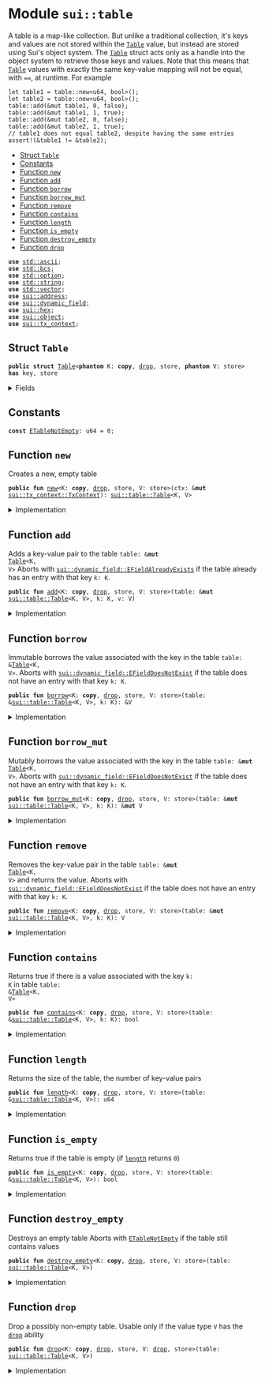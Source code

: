 
<a name="sui_table"></a>

# Module `sui::table`

A table is a map-like collection. But unlike a traditional collection, it's keys and values are
not stored within the <code><a href="../../dependencies/sui/table.md#sui_table_Table">Table</a></code> value, but instead are stored using Sui's object system. The
<code><a href="../../dependencies/sui/table.md#sui_table_Table">Table</a></code> struct acts only as a handle into the object system to retrieve those keys and values.
Note that this means that <code><a href="../../dependencies/sui/table.md#sui_table_Table">Table</a></code> values with exactly the same key-value mapping will not be
equal, with <code>==</code>, at runtime. For example
```
let table1 = table::new<u64, bool>();
let table2 = table::new<u64, bool>();
table::add(&mut table1, 0, false);
table::add(&mut table1, 1, true);
table::add(&mut table2, 0, false);
table::add(&mut table2, 1, true);
// table1 does not equal table2, despite having the same entries
assert!(&table1 != &table2);
```


-  [Struct `Table`](#sui_table_Table)
-  [Constants](#@Constants_0)
-  [Function `new`](#sui_table_new)
-  [Function `add`](#sui_table_add)
-  [Function `borrow`](#sui_table_borrow)
-  [Function `borrow_mut`](#sui_table_borrow_mut)
-  [Function `remove`](#sui_table_remove)
-  [Function `contains`](#sui_table_contains)
-  [Function `length`](#sui_table_length)
-  [Function `is_empty`](#sui_table_is_empty)
-  [Function `destroy_empty`](#sui_table_destroy_empty)
-  [Function `drop`](#sui_table_drop)


<pre><code><b>use</b> <a href="../../dependencies/std/ascii.md#std_ascii">std::ascii</a>;
<b>use</b> <a href="../../dependencies/std/bcs.md#std_bcs">std::bcs</a>;
<b>use</b> <a href="../../dependencies/std/option.md#std_option">std::option</a>;
<b>use</b> <a href="../../dependencies/std/string.md#std_string">std::string</a>;
<b>use</b> <a href="../../dependencies/std/vector.md#std_vector">std::vector</a>;
<b>use</b> <a href="../../dependencies/sui/address.md#sui_address">sui::address</a>;
<b>use</b> <a href="../../dependencies/sui/dynamic_field.md#sui_dynamic_field">sui::dynamic_field</a>;
<b>use</b> <a href="../../dependencies/sui/hex.md#sui_hex">sui::hex</a>;
<b>use</b> <a href="../../dependencies/sui/object.md#sui_object">sui::object</a>;
<b>use</b> <a href="../../dependencies/sui/tx_context.md#sui_tx_context">sui::tx_context</a>;
</code></pre>



<a name="sui_table_Table"></a>

## Struct `Table`



<pre><code><b>public</b> <b>struct</b> <a href="../../dependencies/sui/table.md#sui_table_Table">Table</a>&lt;<b>phantom</b> K: <b>copy</b>, <a href="../../dependencies/sui/table.md#sui_table_drop">drop</a>, store, <b>phantom</b> V: store&gt; <b>has</b> key, store
</code></pre>



<details>
<summary>Fields</summary>


<dl>
<dt>
<code>id: <a href="../../dependencies/sui/object.md#sui_object_UID">sui::object::UID</a></code>
</dt>
<dd>
 the ID of this table
</dd>
<dt>
<code>size: u64</code>
</dt>
<dd>
 the number of key-value pairs in the table
</dd>
</dl>


</details>

<a name="@Constants_0"></a>

## Constants


<a name="sui_table_ETableNotEmpty"></a>



<pre><code><b>const</b> <a href="../../dependencies/sui/table.md#sui_table_ETableNotEmpty">ETableNotEmpty</a>: u64 = 0;
</code></pre>



<a name="sui_table_new"></a>

## Function `new`

Creates a new, empty table


<pre><code><b>public</b> <b>fun</b> <a href="../../dependencies/sui/table.md#sui_table_new">new</a>&lt;K: <b>copy</b>, <a href="../../dependencies/sui/table.md#sui_table_drop">drop</a>, store, V: store&gt;(ctx: &<b>mut</b> <a href="../../dependencies/sui/tx_context.md#sui_tx_context_TxContext">sui::tx_context::TxContext</a>): <a href="../../dependencies/sui/table.md#sui_table_Table">sui::table::Table</a>&lt;K, V&gt;
</code></pre>



<details>
<summary>Implementation</summary>


<pre><code><b>public</b> <b>fun</b> <a href="../../dependencies/sui/table.md#sui_table_new">new</a>&lt;K: <b>copy</b> + <a href="../../dependencies/sui/table.md#sui_table_drop">drop</a> + store, V: store&gt;(ctx: &<b>mut</b> TxContext): <a href="../../dependencies/sui/table.md#sui_table_Table">Table</a>&lt;K, V&gt; {
    <a href="../../dependencies/sui/table.md#sui_table_Table">Table</a> {
        id: object::new(ctx),
        size: 0,
    }
}
</code></pre>



</details>

<a name="sui_table_add"></a>

## Function `add`

Adds a key-value pair to the table <code>table: &<b>mut</b> <a href="../../dependencies/sui/table.md#sui_table_Table">Table</a>&lt;K, V&gt;</code>
Aborts with <code><a href="../../dependencies/sui/dynamic_field.md#sui_dynamic_field_EFieldAlreadyExists">sui::dynamic_field::EFieldAlreadyExists</a></code> if the table already has an entry with
that key <code>k: K</code>.


<pre><code><b>public</b> <b>fun</b> <a href="../../dependencies/sui/table.md#sui_table_add">add</a>&lt;K: <b>copy</b>, <a href="../../dependencies/sui/table.md#sui_table_drop">drop</a>, store, V: store&gt;(table: &<b>mut</b> <a href="../../dependencies/sui/table.md#sui_table_Table">sui::table::Table</a>&lt;K, V&gt;, k: K, v: V)
</code></pre>



<details>
<summary>Implementation</summary>


<pre><code><b>public</b> <b>fun</b> <a href="../../dependencies/sui/table.md#sui_table_add">add</a>&lt;K: <b>copy</b> + <a href="../../dependencies/sui/table.md#sui_table_drop">drop</a> + store, V: store&gt;(table: &<b>mut</b> <a href="../../dependencies/sui/table.md#sui_table_Table">Table</a>&lt;K, V&gt;, k: K, v: V) {
    field::add(&<b>mut</b> table.id, k, v);
    table.size = table.size + 1;
}
</code></pre>



</details>

<a name="sui_table_borrow"></a>

## Function `borrow`

Immutable borrows the value associated with the key in the table <code>table: &<a href="../../dependencies/sui/table.md#sui_table_Table">Table</a>&lt;K, V&gt;</code>.
Aborts with <code><a href="../../dependencies/sui/dynamic_field.md#sui_dynamic_field_EFieldDoesNotExist">sui::dynamic_field::EFieldDoesNotExist</a></code> if the table does not have an entry with
that key <code>k: K</code>.


<pre><code><b>public</b> <b>fun</b> <a href="../../dependencies/sui/table.md#sui_table_borrow">borrow</a>&lt;K: <b>copy</b>, <a href="../../dependencies/sui/table.md#sui_table_drop">drop</a>, store, V: store&gt;(table: &<a href="../../dependencies/sui/table.md#sui_table_Table">sui::table::Table</a>&lt;K, V&gt;, k: K): &V
</code></pre>



<details>
<summary>Implementation</summary>


<pre><code><b>public</b> <b>fun</b> <a href="../../dependencies/sui/table.md#sui_table_borrow">borrow</a>&lt;K: <b>copy</b> + <a href="../../dependencies/sui/table.md#sui_table_drop">drop</a> + store, V: store&gt;(table: &<a href="../../dependencies/sui/table.md#sui_table_Table">Table</a>&lt;K, V&gt;, k: K): &V {
    field::borrow(&table.id, k)
}
</code></pre>



</details>

<a name="sui_table_borrow_mut"></a>

## Function `borrow_mut`

Mutably borrows the value associated with the key in the table <code>table: &<b>mut</b> <a href="../../dependencies/sui/table.md#sui_table_Table">Table</a>&lt;K, V&gt;</code>.
Aborts with <code><a href="../../dependencies/sui/dynamic_field.md#sui_dynamic_field_EFieldDoesNotExist">sui::dynamic_field::EFieldDoesNotExist</a></code> if the table does not have an entry with
that key <code>k: K</code>.


<pre><code><b>public</b> <b>fun</b> <a href="../../dependencies/sui/table.md#sui_table_borrow_mut">borrow_mut</a>&lt;K: <b>copy</b>, <a href="../../dependencies/sui/table.md#sui_table_drop">drop</a>, store, V: store&gt;(table: &<b>mut</b> <a href="../../dependencies/sui/table.md#sui_table_Table">sui::table::Table</a>&lt;K, V&gt;, k: K): &<b>mut</b> V
</code></pre>



<details>
<summary>Implementation</summary>


<pre><code><b>public</b> <b>fun</b> <a href="../../dependencies/sui/table.md#sui_table_borrow_mut">borrow_mut</a>&lt;K: <b>copy</b> + <a href="../../dependencies/sui/table.md#sui_table_drop">drop</a> + store, V: store&gt;(table: &<b>mut</b> <a href="../../dependencies/sui/table.md#sui_table_Table">Table</a>&lt;K, V&gt;, k: K): &<b>mut</b> V {
    field::borrow_mut(&<b>mut</b> table.id, k)
}
</code></pre>



</details>

<a name="sui_table_remove"></a>

## Function `remove`

Removes the key-value pair in the table <code>table: &<b>mut</b> <a href="../../dependencies/sui/table.md#sui_table_Table">Table</a>&lt;K, V&gt;</code> and returns the value.
Aborts with <code><a href="../../dependencies/sui/dynamic_field.md#sui_dynamic_field_EFieldDoesNotExist">sui::dynamic_field::EFieldDoesNotExist</a></code> if the table does not have an entry with
that key <code>k: K</code>.


<pre><code><b>public</b> <b>fun</b> <a href="../../dependencies/sui/table.md#sui_table_remove">remove</a>&lt;K: <b>copy</b>, <a href="../../dependencies/sui/table.md#sui_table_drop">drop</a>, store, V: store&gt;(table: &<b>mut</b> <a href="../../dependencies/sui/table.md#sui_table_Table">sui::table::Table</a>&lt;K, V&gt;, k: K): V
</code></pre>



<details>
<summary>Implementation</summary>


<pre><code><b>public</b> <b>fun</b> <a href="../../dependencies/sui/table.md#sui_table_remove">remove</a>&lt;K: <b>copy</b> + <a href="../../dependencies/sui/table.md#sui_table_drop">drop</a> + store, V: store&gt;(table: &<b>mut</b> <a href="../../dependencies/sui/table.md#sui_table_Table">Table</a>&lt;K, V&gt;, k: K): V {
    <b>let</b> v = field::remove(&<b>mut</b> table.id, k);
    table.size = table.size - 1;
    v
}
</code></pre>



</details>

<a name="sui_table_contains"></a>

## Function `contains`

Returns true if there is a value associated with the key <code>k: K</code> in table <code>table: &<a href="../../dependencies/sui/table.md#sui_table_Table">Table</a>&lt;K, V&gt;</code>


<pre><code><b>public</b> <b>fun</b> <a href="../../dependencies/sui/table.md#sui_table_contains">contains</a>&lt;K: <b>copy</b>, <a href="../../dependencies/sui/table.md#sui_table_drop">drop</a>, store, V: store&gt;(table: &<a href="../../dependencies/sui/table.md#sui_table_Table">sui::table::Table</a>&lt;K, V&gt;, k: K): bool
</code></pre>



<details>
<summary>Implementation</summary>


<pre><code><b>public</b> <b>fun</b> <a href="../../dependencies/sui/table.md#sui_table_contains">contains</a>&lt;K: <b>copy</b> + <a href="../../dependencies/sui/table.md#sui_table_drop">drop</a> + store, V: store&gt;(table: &<a href="../../dependencies/sui/table.md#sui_table_Table">Table</a>&lt;K, V&gt;, k: K): bool {
    field::exists_with_type&lt;K, V&gt;(&table.id, k)
}
</code></pre>



</details>

<a name="sui_table_length"></a>

## Function `length`

Returns the size of the table, the number of key-value pairs


<pre><code><b>public</b> <b>fun</b> <a href="../../dependencies/sui/table.md#sui_table_length">length</a>&lt;K: <b>copy</b>, <a href="../../dependencies/sui/table.md#sui_table_drop">drop</a>, store, V: store&gt;(table: &<a href="../../dependencies/sui/table.md#sui_table_Table">sui::table::Table</a>&lt;K, V&gt;): u64
</code></pre>



<details>
<summary>Implementation</summary>


<pre><code><b>public</b> <b>fun</b> <a href="../../dependencies/sui/table.md#sui_table_length">length</a>&lt;K: <b>copy</b> + <a href="../../dependencies/sui/table.md#sui_table_drop">drop</a> + store, V: store&gt;(table: &<a href="../../dependencies/sui/table.md#sui_table_Table">Table</a>&lt;K, V&gt;): u64 {
    table.size
}
</code></pre>



</details>

<a name="sui_table_is_empty"></a>

## Function `is_empty`

Returns true if the table is empty (if <code><a href="../../dependencies/sui/table.md#sui_table_length">length</a></code> returns <code>0</code>)


<pre><code><b>public</b> <b>fun</b> <a href="../../dependencies/sui/table.md#sui_table_is_empty">is_empty</a>&lt;K: <b>copy</b>, <a href="../../dependencies/sui/table.md#sui_table_drop">drop</a>, store, V: store&gt;(table: &<a href="../../dependencies/sui/table.md#sui_table_Table">sui::table::Table</a>&lt;K, V&gt;): bool
</code></pre>



<details>
<summary>Implementation</summary>


<pre><code><b>public</b> <b>fun</b> <a href="../../dependencies/sui/table.md#sui_table_is_empty">is_empty</a>&lt;K: <b>copy</b> + <a href="../../dependencies/sui/table.md#sui_table_drop">drop</a> + store, V: store&gt;(table: &<a href="../../dependencies/sui/table.md#sui_table_Table">Table</a>&lt;K, V&gt;): bool {
    table.size == 0
}
</code></pre>



</details>

<a name="sui_table_destroy_empty"></a>

## Function `destroy_empty`

Destroys an empty table
Aborts with <code><a href="../../dependencies/sui/table.md#sui_table_ETableNotEmpty">ETableNotEmpty</a></code> if the table still contains values


<pre><code><b>public</b> <b>fun</b> <a href="../../dependencies/sui/table.md#sui_table_destroy_empty">destroy_empty</a>&lt;K: <b>copy</b>, <a href="../../dependencies/sui/table.md#sui_table_drop">drop</a>, store, V: store&gt;(table: <a href="../../dependencies/sui/table.md#sui_table_Table">sui::table::Table</a>&lt;K, V&gt;)
</code></pre>



<details>
<summary>Implementation</summary>


<pre><code><b>public</b> <b>fun</b> <a href="../../dependencies/sui/table.md#sui_table_destroy_empty">destroy_empty</a>&lt;K: <b>copy</b> + <a href="../../dependencies/sui/table.md#sui_table_drop">drop</a> + store, V: store&gt;(table: <a href="../../dependencies/sui/table.md#sui_table_Table">Table</a>&lt;K, V&gt;) {
    <b>let</b> <a href="../../dependencies/sui/table.md#sui_table_Table">Table</a> { id, size } = table;
    <b>assert</b>!(size == 0, <a href="../../dependencies/sui/table.md#sui_table_ETableNotEmpty">ETableNotEmpty</a>);
    id.delete()
}
</code></pre>



</details>

<a name="sui_table_drop"></a>

## Function `drop`

Drop a possibly non-empty table.
Usable only if the value type <code>V</code> has the <code><a href="../../dependencies/sui/table.md#sui_table_drop">drop</a></code> ability


<pre><code><b>public</b> <b>fun</b> <a href="../../dependencies/sui/table.md#sui_table_drop">drop</a>&lt;K: <b>copy</b>, <a href="../../dependencies/sui/table.md#sui_table_drop">drop</a>, store, V: <a href="../../dependencies/sui/table.md#sui_table_drop">drop</a>, store&gt;(table: <a href="../../dependencies/sui/table.md#sui_table_Table">sui::table::Table</a>&lt;K, V&gt;)
</code></pre>



<details>
<summary>Implementation</summary>


<pre><code><b>public</b> <b>fun</b> <a href="../../dependencies/sui/table.md#sui_table_drop">drop</a>&lt;K: <b>copy</b> + <a href="../../dependencies/sui/table.md#sui_table_drop">drop</a> + store, V: <a href="../../dependencies/sui/table.md#sui_table_drop">drop</a> + store&gt;(table: <a href="../../dependencies/sui/table.md#sui_table_Table">Table</a>&lt;K, V&gt;) {
    <b>let</b> <a href="../../dependencies/sui/table.md#sui_table_Table">Table</a> { id, size: _ } = table;
    id.delete()
}
</code></pre>



</details>
